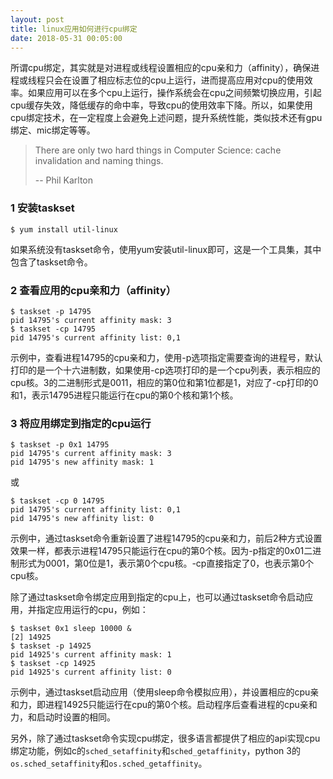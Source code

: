 ```yaml
---
layout: post
title: linux应用如何进行cpu绑定
date: 2018-05-31 00:05:00
---
```


所谓cpu绑定，其实就是对进程或线程设置相应的cpu亲和力（affinity），确保进程或线程只会在设置了相应标志位的cpu上运行，进而提高应用对cpu的使用效率。如果应用可以在多个cpu上运行，操作系统会在cpu之间频繁切换应用，引起cpu缓存失效，降低缓存的命中率，导致cpu的使用效率下降。所以，如果使用cpu绑定技术，在一定程度上会避免上述问题，提升系统性能，类似技术还有gpu绑定、mic绑定等等。

> There are only two hard things in Computer Science: cache invalidation and naming things.
>
> -- Phil Karlton

### 1 安装taskset

```
$ yum install util-linux
```

如果系统没有taskset命令，使用yum安装util-linux即可，这是一个工具集，其中包含了taskset命令。

### 2 查看应用的cpu亲和力（affinity）

```
$ taskset -p 14795
pid 14795's current affinity mask: 3
$ taskset -cp 14795
pid 14795's current affinity list: 0,1
```

示例中，查看进程14795的cpu亲和力，使用-p选项指定需要查询的进程号，默认打印的是一个十六进制数，如果使用-cp选项打印的是一个cpu列表，表示相应的cpu核。3的二进制形式是0011，相应的第0位和第1位都是1，对应了-cp打印的0和1，表示14795进程只能运行在cpu的第0个核和第1个核。

### 3 将应用绑定到指定的cpu运行

```
$ taskset -p 0x1 14795
pid 14795's current affinity mask: 3
pid 14795's new affinity mask: 1
```

或

```
$ taskset -cp 0 14795
pid 14795's current affinity list: 0,1
pid 14795's new affinity list: 0
```

示例中，通过taskset命令重新设置了进程14795的cpu亲和力，前后2种方式设置效果一样，都表示进程14795只能运行在cpu的第0个核。因为-p指定的0x01二进制形式为0001，第0位是1，表示第0个cpu核。-cp直接指定了0，也表示第0个cpu核。

除了通过taskset命令绑定应用到指定的cpu上，也可以通过taskset命令启动应用，并指定应用运行的cpu，例如：

```
$ taskset 0x1 sleep 10000 &
[2] 14925
$ taskset -p 14925
pid 14925's current affinity mask: 1
$ taskset -cp 14925
pid 14925's current affinity list: 0
```

示例中，通过taskset启动应用（使用sleep命令模拟应用），并设置相应的cpu亲和力，即进程14925只能运行在cpu的第0个核。启动程序后查看进程的cpu亲和力，和启动时设置的相同。

另外，除了通过taskset命令实现cpu绑定，很多语言都提供了相应的api实现cpu绑定功能，例如c的`sched_setaffinity`和`sched_getaffinity`，python 3的`os.sched_setaffinity`和`os.sched_getaffinity`。